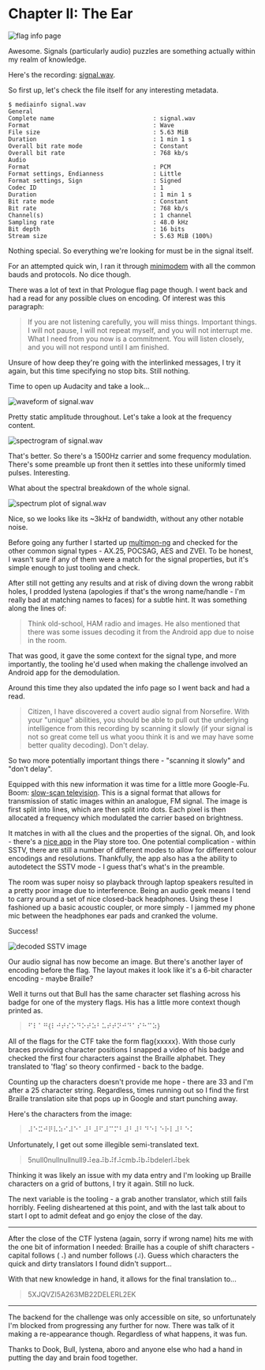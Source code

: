 # Chapter II: The Ear

![flag info page](media/the-ear.png)

Awesome. Signals (particularly audio) puzzles are something actually within my realm of knowledge.

Here's the recording: [signal.wav](media/signal.wav).

So first up, let's check the file itself for any interesting metadata.

```
$ mediainfo signal.wav
General
Complete name                            : signal.wav
Format                                   : Wave
File size                                : 5.63 MiB
Duration                                 : 1 min 1 s
Overall bit rate mode                    : Constant
Overall bit rate                         : 768 kb/s
Audio
Format                                   : PCM
Format settings, Endianness              : Little
Format settings, Sign                    : Signed
Codec ID                                 : 1
Duration                                 : 1 min 1 s
Bit rate mode                            : Constant
Bit rate                                 : 768 kb/s
Channel(s)                               : 1 channel
Sampling rate                            : 48.0 kHz
Bit depth                                : 16 bits
Stream size                              : 5.63 MiB (100%)
```

Nothing special. So everything we're looking for must be in the signal itself.

For an attempted quick win, I ran it through [minimodem](http://www.whence.com/minimodem/) with all the common bauds and protocols. No dice though.

There was a lot of text in that Prologue flag page though. I went back and had a read for any possible clues on encoding. Of interest was this paragraph:

> If you are not listening carefully, you will miss things. Important things. I will not pause, I will not repeat myself, and you will not interrupt me. What I need from you now is a commitment. You will listen closely, and you will not respond until I am finished.

Unsure of how deep they're going with the interlinked messages, I try it again, but this time specifying no stop bits. Still nothing.

Time to open up Audacity and take a look...

![waveform of signal.wav](media/waveform.png)

Pretty static amplitude throughout. Let's take a look at the frequency content.

![spectrogram of signal.wav](media/spectrogram.png)

That's better. So there's a 1500Hz carrier and some frequency modulation. There's some preamble up front then it settles into these uniformly timed pulses. Interesting.

What about the spectral breakdown of the whole signal.

![spectrum plot of signal.wav](media/spectrum-plot.png)

Nice, so we looks like its ~3kHz of bandwidth, without any other notable noise.

Before going any further I started up [multimon-ng](https://tools.kali.org/wireless-attacks/multimon-ng) and checked for the other common signal types - AX.25, POCSAG, AES and ZVEI. To be honest, I wasn't sure if any of them were a match for the signal properties, but it's simple enough to just tooling and check.

After still not getting any results and at risk of diving down the wrong rabbit holes, I prodded lystena (apologies if that's the wrong name/handle - I'm really bad at matching names to faces) for a subtle hint. It was something along the lines of:

> Think old-school, HAM radio and images. He also mentioned that there was some issues decoding it from the Android app due to noise in the room.

That was good, it gave the some context for the signal type, and more importantly, the tooling he'd used when making the challenge involved an Android app for the demodulation.

Around this time they also updated the info page so I went back and had a read.

> Citizen, I have discovered a covert audio signal from Norsefire. With your "unique" abilities, you should be able to pull out the underlying intelligence from this recording by scanning it slowly (if your signal is not so great come tell us what yoou think it is and we may have some better quality decoding).
Don't delay.

So two more potentially important things there - "scanning it slowly" and "don't delay".

Equipped with this new information it was time for a little more Google-Fu. Boom: [slow-scan television](https://www.sigidwiki.com/wiki/SSTV). This is a signal format that allows for transmission of static images within an analogue, FM signal. The image is first split into lines, which are then split into dots. Each pixel is then allocated a frequency which modulated the carrier based on brightness.

It matches in with all the clues and the properties of the signal. Oh, and look - there's a [nice app](https://play.google.com/store/apps/details?id=xdsopl.robot36&hl=en) in the Play store too. One potential complication - within SSTV, there are still a number of different modes to allow for different colour encodings and resolutions. Thankfully, the app also has a the ability to autodetect the SSTV mode - I guess that's what's in the preamble.

The room was super noisy so playback through laptop speakers resulted in a pretty poor image due to interference. Being an audio geek means I tend to carry around a set of nice closed-back headphones. Using these I fashioned up a basic acoustic coupler, or more simply - I jammed my phone mic between the headphones ear pads and cranked the volume.

Success!

![decoded SSTV image](media/sstv.jpg)

Our audio signal has now become an image. But there's another layer of encoding before the flag. The layout makes it look like it's a 6-bit character encoding - maybe Braille?

Well it turns out that Bull has the same character set flashing across his badge for one of the mystery flags. His has a little more context though printed as.

> ⠋⠇⠁⠛{⠇⠚⠞⠎⠕⠙⠕⠞⠵⠃⠥⠞⠞⠝⠚⠙⠁⠎⠓⠉⠵}

All of the flags for the CTF take the form flag{xxxxx}. With those curly braces providing character positions I snapped a video of his badge and checked the first four characters against the Braille alphabet. They translated to 'flag' so theory confirmed - back to the badge.

Counting up the characters doesn't provide me hope - there are 33 and I'm after a 25 character string. Regardless, times running out so I find the first Braille translation site that pops up in Google and start punching away.

Here's the characters from the image:

> ⠼⠑⠭⠚⠟⠧⠵⠊⠼⠑⠁⠼⠃⠼⠋⠼⠉⠍⠃⠼⠃⠼⠃⠙⠑⠇⠑⠗⠇⠼⠃⠑⠅

Unfortunately, I get out some illegible semi-translated text.

> 5null0nullnullnull9⠼ea⠼b⠼f⠼cmb⠼b⠼bdelerl⠼bek

Thinking it was likely an issue with my data entry and I'm looking up Braille characters on a grid of buttons, I try it again. Still no luck.

The next variable is the tooling - a grab another translator, which still fails horribly. Feeling disheartened at this point, and with the last talk about to start I opt to admit defeat and go enjoy the close of the day.

---

After the close of the CTF lystena (again, sorry if wrong name) hits me with the one bit of information I needed: Braille has a couple of shift characters - capital follows (`⠠`) and number follows (`⠼`). Guess which characters the quick and dirty translators I found didn't support...

With that new knowledge in hand, it allows for the final translation to...

> 5XJQVZI5A263MB22DELERL2EK

---

The backend for the challenge was only accessible on site, so unfortunately I'm blocked from progressing any further for now. There was talk of it making a re-appearance though. Regardless of what happens, it was fun.

Thanks to Dook, Bull, lystena, aboro and anyone else who had a hand in putting the day and brain food together.
